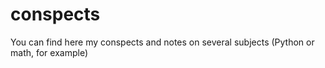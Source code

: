 # conspects
You can find here my conspects and notes on several subjects (Python or math, for example)
